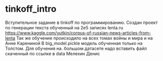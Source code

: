 # tinkoff_intro
Вступительное задание в tinkoff по программированию.
Создан проект по генерации текста обученный на 2e5 записях lenta.ru
https://www.kaggle.com/yutkin/corpus-of-russian-news-articles-from-lenta
Так же обучение происходило на всех томах войны и мира и на Анне Карениной
В big_model.pickle модель обученная только на Толстом. Для обучения на. большом датасете надо вставить файл скаченный по ссылке в data
Мелехин Денис
